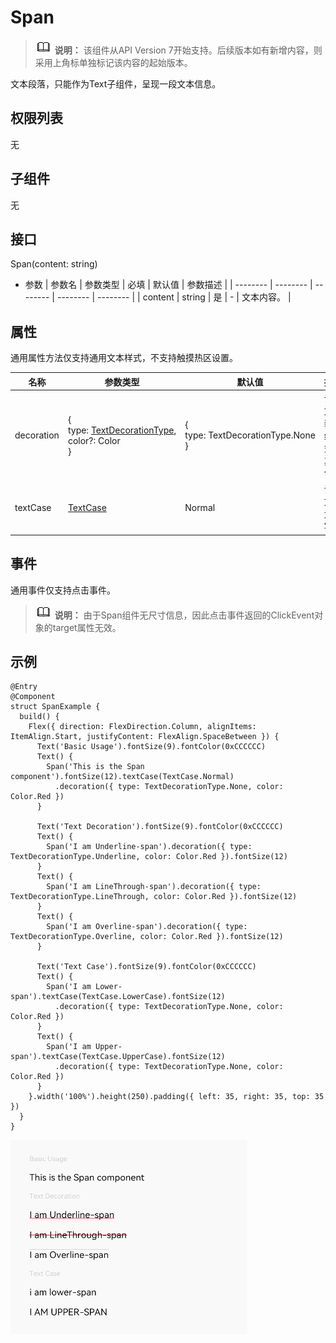 # Span

> ![icon-note.gif](public_sys-resources/icon-note.gif) **说明：**
> 该组件从API Version 7开始支持。后续版本如有新增内容，则采用上角标单独标记该内容的起始版本。


文本段落，只能作为Text子组件，呈现一段文本信息。


## 权限列表

无


## 子组件

无


## 接口

Span(content: string)

- 参数
  | 参数名 | 参数类型 | 必填 | 默认值 | 参数描述 | 
  | -------- | -------- | -------- | -------- | -------- |
  | content | string | 是 | - | 文本内容。 | 


## 属性

通用属性方法仅支持通用文本样式，不支持触摸热区设置。

| 名称 | 参数类型 | 默认值 | 描述 |
| -------- | -------- | -------- | -------- |
| decoration | {<br/>type:&nbsp;[TextDecorationType](ts-appendix-enums.md#textdecorationtype枚举说明),<br/>color?:&nbsp;Color<br/>} | {<br/>type:&nbsp;TextDecorationType.None<br/>} | 设置文本装饰线样式及其颜色。 |
| textCase | [TextCase](ts-appendix-enums.md#textcase枚举说明) | Normal | 设置文本大小写。 |


## 事件

通用事件仅支持点击事件。

> ![icon-note.gif](public_sys-resources/icon-note.gif) **说明：**
> 由于Span组件无尺寸信息，因此点击事件返回的ClickEvent对象的target属性无效。


## 示例

```
@Entry
@Component
struct SpanExample {
  build() {
    Flex({ direction: FlexDirection.Column, alignItems: ItemAlign.Start, justifyContent: FlexAlign.SpaceBetween }) {
      Text('Basic Usage').fontSize(9).fontColor(0xCCCCCC)
      Text() {
        Span('This is the Span component').fontSize(12).textCase(TextCase.Normal)
          .decoration({ type: TextDecorationType.None, color: Color.Red })
      }

      Text('Text Decoration').fontSize(9).fontColor(0xCCCCCC)
      Text() {
        Span('I am Underline-span').decoration({ type: TextDecorationType.Underline, color: Color.Red }).fontSize(12)
      }
      Text() {
        Span('I am LineThrough-span').decoration({ type: TextDecorationType.LineThrough, color: Color.Red }).fontSize(12)
      }
      Text() {
        Span('I am Overline-span').decoration({ type: TextDecorationType.Overline, color: Color.Red }).fontSize(12)
      }

      Text('Text Case').fontSize(9).fontColor(0xCCCCCC)
      Text() {
        Span('I am Lower-span').textCase(TextCase.LowerCase).fontSize(12)
          .decoration({ type: TextDecorationType.None, color: Color.Red })
      }
      Text() {
        Span('I am Upper-span').textCase(TextCase.UpperCase).fontSize(12)
          .decoration({ type: TextDecorationType.None, color: Color.Red })
      }
    }.width('100%').height(250).padding({ left: 35, right: 35, top: 35 })
  }
}
```

![zh-cn_image_0000001219982709](figures/zh-cn_image_0000001219982709.gif)
